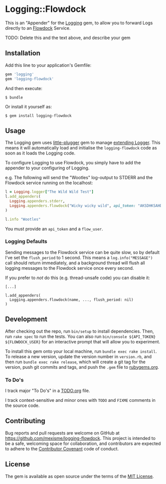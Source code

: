 # Logging::Flowdock

This is an "Appender" for the [Logging](https://rubygems.org/gems/logging) gem, to allow you to forward Logs directly to an
[Flowdock](https://flowdock.com) Service.

TODO: Delete this and the text above, and describe your gem

## Installation

Add this line to your application's Gemfile:

```ruby
gem 'logging'
gem 'logging-flowdock'
```

And then execute:

    $ bundle

Or install it yourself as:

    $ gem install logging-flowdock

## Usage


The Logging gem uses [little-plugger](https://rubygems.org/gems/little-plugger) gem to manage
[extending Logger](https://github.com/TwP/logging#extending).
This means it will automatically load and initialise the `logging-flowdock` code as soon as it loads the Logging code.

To configure Logging to use Flowdock, you simply have to add the appender to your configuring of Logging.

e.g. The following will send the "Wootles" log-output to STDERR and the Flowdock service running on the localhost:

```ruby
l = Logging.logger["The Wild Wild Test"]
l.add_appenders(
  Logging.appenders.stderr,
  Logging.appenders.flowdock("Wicky wicky wild", api_token: "AKSDHKSAHDKJAHSDKH-IS-MADE-UP", flow_user: "Bot")
)

l.info "Wootles"
```

You must provide an `api_token` and a `flow_user`.

### Logging Defaults

Sending messages to the Flowdock service can be quite slow, so by default I've set the `flush_period` to 1 second.
This means a `log.info("MESSAGE")` call should return immediately, and a background thread will flush all logging messages to the Flowdock
service once every second.

If you prefer to *not* do this (e.g. thread-unsafe code) you can disable it:

```
[...]

l.add_appenders(
  Logging.appenders.flowdock(name, ..., flush_period: nil)
)
```

## Development

After checking out the repo, run `bin/setup` to install dependencies. Then, run `rake spec` to run the tests. You can also run `bin/console ${API_TOKEN} ${FLOWDOCK_USER}` for an interactive prompt that will allow you to experiment.

To install this gem onto your local machine, run `bundle exec rake install`. To release a new version, update the version number in `version.rb`, and then run `bundle exec rake release`, which will create a git tag for the version, push git commits and tags, and push the `.gem` file to [rubygems.org](https://rubygems.org).

### To Do's

I track major "To Do's" in a [TODO.org](TODO.org) file.

I track context-sensitive and minor ones with `TODO` and `FIXME` comments in the source code.

## Contributing

Bug reports and pull requests are welcome on GitHub at https://github.com/mexisme/logging-flowdock. This project is intended to be a safe, welcoming space for collaboration, and contributors are expected to adhere to the [Contributor Covenant](http://contributor-covenant.org) code of conduct.


## License

The gem is available as open source under the terms of the [MIT License](http://opensource.org/licenses/MIT).
